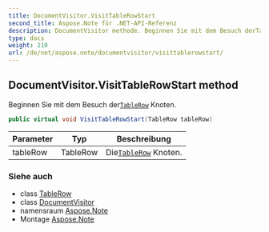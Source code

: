```yaml
---
title: DocumentVisitor.VisitTableRowStart
second_title: Aspose.Note für .NET-API-Referenz
description: DocumentVisitor methode. Beginnen Sie mit dem Besuch derTableRow Knoten.
type: docs
weight: 210
url: /de/net/aspose.note/documentvisitor/visittablerowstart/
---
```

## DocumentVisitor.VisitTableRowStart method

Beginnen Sie mit dem Besuch der[`TableRow`](../../tablerow/) Knoten.

```csharp
public virtual void VisitTableRowStart(TableRow tableRow)
```

| Parameter | Typ | Beschreibung |
| --- | --- | --- |
| tableRow | TableRow | Die[`TableRow`](../../tablerow/) Knoten. |

### Siehe auch

* class [TableRow](../../tablerow/)
* class [DocumentVisitor](../)
* namensraum [Aspose.Note](../../documentvisitor/)
* Montage [Aspose.Note](../../../)


